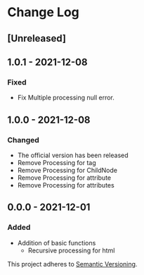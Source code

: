 # Change Log

## [Unreleased]

## 1.0.1 - 2021-12-08
### Fixed
- Fix Multiple processing null error.

## 1.0.0 - 2021-12-08
### Changed
- The official version has been released
- Remove Processing for tag
- Remove Processing for ChildNode
- Remove Processing for attribute
- Remove Processing for attributes

## 0.0.0 - 2021-12-01
### Added
- Addition of basic functions
  * Recursive processing for html

This project adheres to [Semantic Versioning](http://semver.org/).
